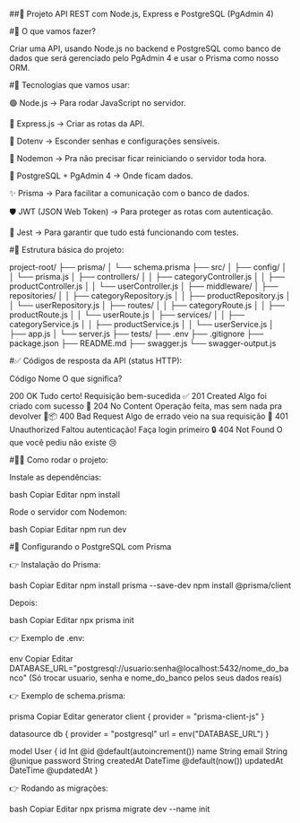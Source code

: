##🚀 Projeto API REST com Node.js, Express e PostgreSQL (PgAdmin 4)

#🎯 O que vamos fazer?

Criar uma API, usando Node.js no backend e PostgreSQL como banco de dados que será gerenciado pelo PgAdmin 4 e usar o Prisma como nosso ORM.

#🧰 Tecnologias que vamos usar:

🟢 Node.js → Para rodar JavaScript no servidor.

🚏 Express.js → Criar as rotas da API.

🔐 Dotenv → Esconder senhas e configurações sensíveis.

🔄 Nodemon → Pra não precisar ficar reiniciando o servidor toda hora.

🐘 PostgreSQL + PgAdmin 4 → Onde ficam dados.

✨ Prisma → Para facilitar a comunicação com o banco de dados.

🛡️ JWT (JSON Web Token) → Para proteger as rotas com autenticação.

🧪 Jest → Para garantir que tudo está funcionando com testes.

#📂 Estrutura básica do projeto:



project-root/
├── prisma/
│   └── schema.prisma
├── src/
│   ├── config/
│   │   └── prisma.js
│   ├── controllers/
│   │   ├── categoryController.js
│   │   ├── productController.js
│   │   └── userController.js
│   ├── middleware/
│   ├── repositories/
│   │   ├── categoryRepository.js
│   │   ├── productRepository.js
│   │   └── userRepository.js
│   ├── routes/
│   │   ├── categoryRoute.js
│   │   ├── productRoute.js
│   │   └── userRoute.js
│   ├── services/
│   │   ├── categoryService.js
│   │   ├── productService.js
│   │   └── userService.js
│   ├── app.js
│   └── server.js
├── tests/
├── .env
├── .gitignore
├── package.json
├── README.md
├── swagger.js
└── swagger-output.js

#✅ Códigos de resposta da API (status HTTP):

Código Nome O que significa?

200 OK Tudo certo! Requisição bem-sucedida ✅ 201 Created Algo foi criado com sucesso 🎉 204 No Content Operação feita, mas sem nada pra devolver 🚫📦 400 Bad Request Algo de errado veio na sua requisição 🙈 401 Unauthorized Faltou autenticação! Faça login primeiro 🔒 404 Not Found O que você pediu não existe 😢

#🏃‍♂️ Como rodar o projeto:

Instale as dependências:

bash Copiar Editar npm install

Rode o servidor com Nodemon:

bash Copiar Editar npm run dev

#🐘 Configurando o PostgreSQL com Prisma

👉 Instalação do Prisma:

bash Copiar Editar npm install prisma --save-dev npm install @prisma/client

Depois:

bash Copiar Editar npx prisma init

👉 Exemplo de .env:

env Copiar Editar DATABASE_URL="postgresql://usuario:senha@localhost:5432/nome_do_banco" (Só trocar usuario, senha e nome_do_banco pelos seus dados reais)

👉 Exemplo de schema.prisma:

prisma Copiar Editar generator client { provider = "prisma-client-js" }

datasource db { provider = "postgresql" url = env("DATABASE_URL") }

model User { id Int @id @default(autoincrement()) name String email String @unique password String createdAt DateTime @default(now()) updatedAt DateTime @updatedAt }

👉 Rodando as migrações:

bash Copiar Editar npx prisma migrate dev --name init